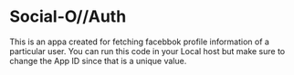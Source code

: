 # Social-O//Auth

This is an appa created for fetching facebbok profile information of a particular user.
You can run this code in your Local host but make sure to change the App ID since that is a unique value.
